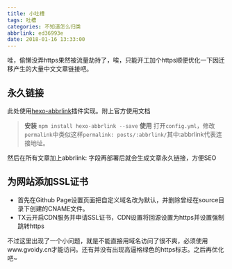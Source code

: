 ```yaml
---
title: 小吐槽
tags: 吐槽
categories: 不知道怎么归类
abbrlink: ed36993e
date: 2018-01-16 13:33:00
---
```


哇，偷懒没弄https果然被流量劫持了，唉，只能开工加个https顺便优化一下因迁移产生的大量中文文章链接吧。

## 永久链接
此处使用[hexo-abbrlink](https://github.com/Rozbo/hexo-abbrlink)插件实现。附上官方使用文档
> **安装**
`npm install hexo-abbrlink --save`
**使用**
打开`config.yml`，修改`permalink`中类似这样`permalink: posts/:abbrlink/`其中:abbrlink代表连接地址。

然后在所有文章加上abbrlink: 字段再部署后就会生成文章永久链接，方便SEO

## 为网站添加SSL证书
- 首先在Github Page设置页面把自定义域名改为默认，并删除曾经在source目录下创建的CNAME文件。
- TX云开启CDN服务并申请SSL证书，CDN设置将回源设置为https并设置强制跳转https


不过这里出现了一个小问题，就是不能直接用域名访问了很不爽，必须使用www.gvoidy.cn才能访问。还有并没有出现高逼格绿色的https标志。之后再优化吧~